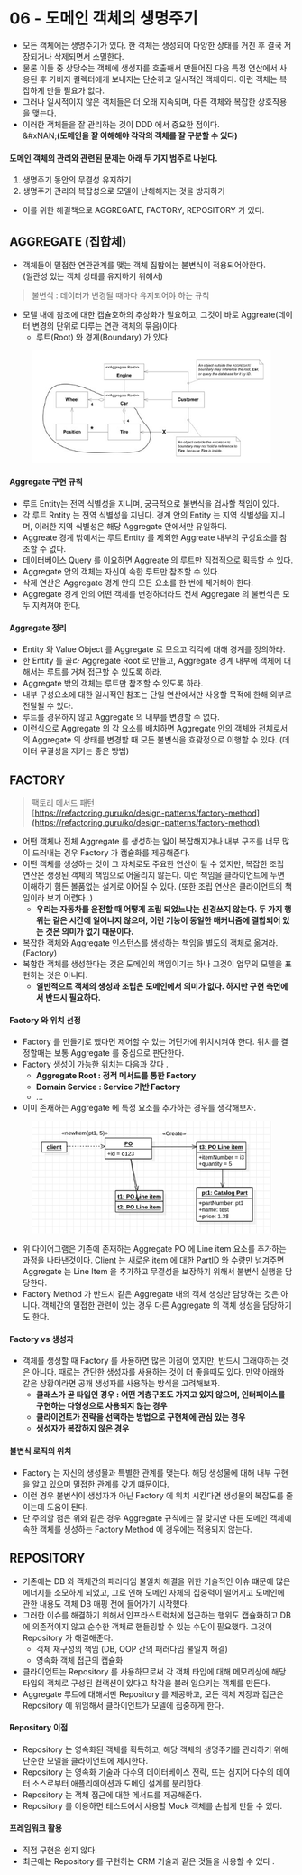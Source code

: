 # 06 - 도메인 객체의 생명주기

* 모든 객체에는 생명주기가 있다. 한 객체는 생성되어 다양한 상태를 거친 후 결국 저장되거나 삭제되면서 소멸한다.&#x20;
* 물론 이들 중 상당수는 객체에 생성자를 호출해서 만들어진 다음 특정 연산에서 사용된 후 가비지 컬렉터에게 보내지는 단순하고 일시적인 객체이다. 이런 객체는 복잡하게 만들 필요가 없다.&#x20;
* 그러나 일시적이지 않은 객체들은 더 오래 지속되며, 다른 객체와 복잡한 상호작용을 맺는다.&#x20;
* 이러한 객체들을 잘 관리하는 것이 DDD 에서 중요한 점이다. \
  &#xNAN;**(도메인을 잘 이해해야 각각의 객체를 잘 구분할 수 있다)**

#### 도메인 객체의 관리와 관련된 문제는 아래 두 가지 범주로 나뉜다.&#x20;

1. 생명주기 동안의 무결성 유지하기&#x20;
2. 생명주기 관리의 복잡성으로 모델이 난해해지는 것을 방지하기&#x20;

* 이를 위한 해결책으로  AGGREGATE, FACTORY, REPOSITORY 가 있다.&#x20;

## AGGREGATE (집합체)

* 객체들이 밀접한 연관관계를 맺는 객체 집합에는 불변식이 적용되어야한다. \
  (일관성 있는 객체 상태를 유지하기 위해서)&#x20;

> 불변식 : 데이터가 변경될 때마다 유지되어야 하는 규칙

* 모델 내에 참조에 대한 캡슐호하의 추상화가 필요하고, 그것이 바로 Aggreate(데이터 변경의 단위로 다루는 연관 객체의 묶음)이다.&#x20;
  * 루트(Root) 와 경계(Boundary) 가 있다.&#x20;

<figure><img src="../../../../.gitbook/assets/image (6) (1) (1) (1) (1).png" alt=""><figcaption></figcaption></figure>

#### Aggregate 구현 규칙&#x20;

* 루트 Entity는 전역 식별성을 지니며, 궁극적으로 불변식을 검사할 책임이 있다.&#x20;
* 각 루트 Rntity 는 전역 식별성을 지닌다. 경계 안의 Entity 는 지역 식별성을 지니며, 이러한 지역 식별성은 해당 Aggregate 안에서만 유일하다.&#x20;
* Aggreate 경계 밖에서는 루트 Entity 를 제외한 Aggreate 내부의 구성요소를 참조할 수 없다.&#x20;
* 데이터베이스 Query 를 이요하면 Aggreate 의 루트만 직접적으로 획득할 수 있다.&#x20;
* Aggregate 안의 객체는 자신이 속한 루트만 참조할 수 있다.&#x20;
* 삭제 연산은 Aggregate 경계 안의 모든 요소를 한 번에 제거해야 한다.&#x20;
* Aggregate 경계 안의 어떤 객체를 변경하더라도 전체 Aggregate 의 불변식은 모두 지켜져야 한다.&#x20;

#### Aggregate 정리

* Entity 와 Value Object 를 Aggregate 로 모으고 각각에 대해 경계를 정의하라.&#x20;
* 한 Entity 를 골라 Aggregate  Root 로 만들고, Aggregate 경계 내부에 객체에 대해서는 루트를 거쳐 접근할 수 있도록 하라.&#x20;
* Aggregate 밖의 객체는 루트만 참조할 수 있도록 하라.&#x20;
* 내부 구성요소에 대한 일시적인 참조는 단일 연산에서만 사용할 목적에 한해 외부로 전달될 수 있다.&#x20;
* 루트를 경유하지 않고 Aggregate 의 내부를 변경할 수 없다.&#x20;
* 이런식으로 Aggregate 의 각 요소를 배치하면 Aggregate 안의 객체와 전체로서의 Aggregate 의 상태를 변경할 때 모든 불변식을 효괒정으로 이행할 수 있다. (데이터 무결성을 지키는 좋은 방법)

## FACTORY

> 팩토리 메서드 패턴 \
> [https://refactoring.guru/ko/design-patterns/factory-method](https://refactoring.guru/ko/design-patterns/factory-method)

* 어떤 객체나 전체 Aggregate 를 생성하는 일이 복잡해지거나 내부 구조를 너무 많이 드러내는 경우 Factory 가 캡슐화를 제공해준다.&#x20;
* 어떤 객체를 생성하는 것이 그 자체로도 주요한 연산이 될 수 있지만, 복잡한 조립 연산은 생성된 객체의 책임으로 어울리지 않는다. 이런 책임을 클라이언트에 두면 이해하기 힘든 볼품없는 설계로 이어질 수 있다. (또한 조립 연산은 클라이언트의 책임이라 보기 어렵다..)&#x20;
  * &#x20;**우리는 자동차를 운전할 때 어떻게 조립 되었느냐는 신경쓰지 않는다. 두 가지 행위는 같은 시간에 일어나지 않으며, 이런 기능이 동일한 매커니즘에 결합되어 있는 것은 의미가 없기 때문이다.**&#x20;
* 복잡한 객체와 Aggregate 인스턴스를 생성하는 책임을 별도의 객체로 옮겨라. (Factory)
* 복합한 객체를 생성한다는 것은 도메인의 책임이기는 하나 그것이 업무의 모델을 표현하는 것은 아니다.&#x20;
  * **일반적으로 객체의 생성과 조립은 도메인에서 의미가 없다. 하지만 구현 측면에서 반드시 필요하다.**&#x20;

#### Factory 와 위치 선정&#x20;

* Factory 를 만들기로 했다면 제어할 수 있는 어딘가에 위치시켜야 한다. 위치를 결정할때는 보통 Aggregate 를 중심으로 판단한다.&#x20;
* Factory 생성이 가능한 위치는 다음과 같다 .
  * **Aggregate Root : 정적 메서드를 통한 Factory**&#x20;
  * **Domain Service : Service 기반 Factory**
  * ...&#x20;
* 이미 존재하는 Aggregate 에 특정 요소를 추가하는 경우를 생각해보자.&#x20;

<figure><img src="../../../../.gitbook/assets/image (1) (1) (1) (1) (1) (1) (1) (1) (1).png" alt=""><figcaption></figcaption></figure>

* 위 다이어그램은 기존에 존재하는 Aggregate PO 에 Line item 요소를 추가하는 과정을 나타낸것이다. Client 는 새로운 item 에 대한 PartID 와 수량만 넘겨주면 Aggregate 는 Line Item 을 추가하고 무결성을 보장하기 위해서 불변식 실행을 담당한다.&#x20;
* Factory Method 가 반드시 같은 Aggregate 내의 객체 생성만 담당하는 것은 아니다. 객체간의 밀접한 관련이 있는 경우 다른 Aggregate 의 객체 생성을 담당하기도 한다.&#x20;

#### Factory vs 생성자&#x20;

* 객체를 생성할 때 Factory 를 사용하면 많은 이점이 있지만, 반드시 그래야하는 것은 아니다. 때로는 간단한 생성자를 사용하는 것이 더 좋을때도 있다. 만약 아래와 같은 상황이라면 공개 생성자를 사용하는 방식을 고려해보자.&#x20;
  * **클래스가 곧 타입인 경우 : 어떤 계층구조도 가지고 있지 않으며, 인터페이스를 구현하는 다형성으로 사용되지 않는 경우**&#x20;
  * **클라이언트가 전략을 선택하는 방법으로 구현체에 관심 있는 경우**&#x20;
  * **생성자가 복잡하지 않은 경우**&#x20;

#### 불변식 로직의 위치&#x20;

* Factory 는 자신의 생성물과 특별한 관계를 맺는다. 해당 생성물에 대해 내부 구현을 알고 있으며 밀접한 관계를 갖기 떄문이다.&#x20;
* 이런 경우 불변식이 생성자가 아닌 Factory 에 위치 시킨다면 생성물의 복잡도를 줄이는데 도움이 된다.&#x20;
* 단 주의할 점은 위와 같은 경우 Aggregate 규칙에는 잘 맞지만 다른 도메인 객체에 속한 객체를 생성하는 Factory Method 에 경우에는 적용되지 않는다.&#x20;

## REPOSITORY

* 기존에는 DB 와 객체간의 패러다임 불일치 해결을 위한 기술적인 이슈 떄문에 많은 에너지를 소모하게 되었고, 그로 인해 도메인 자체의 집중력이 떨어지고 도메인에 관한 내용도 객체 DB 매핑 전에 들어가기 시작했다.&#x20;
* 그러한 이슈를 해결하기 위해서 인프라스트럭처에 접근하는 행위도 캡슐화하고 DB 에 의존적이지 않고 순수한 객체로 핸들링할 수 있는 수단이 필요했다. 그것이 Repository 가 해결해준다.&#x20;
  * 객체 재구성의 책임 (DB, OOP 간의 패러다임 불일치 해결)&#x20;
  * 영속화 객체 접근의 캡슐화&#x20;
* 클라이언트는 Repository 를 사용하므로써 각 객체 타입에 대해 메모리상에 해당 타입의 객체로 구성된 컬랙션이 있다고 착각을 불러 일으키는 객체를 만든다.&#x20;
* Aggregate 루트에 대해서만 Repository 를 제공하고, 모든 객체 저장과 접근은 Repository 에 위임해서 클라이언트가 모델에 집중하게 한다.&#x20;

#### Repository 이점&#x20;

* Repository 는 영속화된 객체를 획득하고, 해당 객체의 생명주기를 관리하기 위해 단순한 모델을 클라이언트에 제시한다.&#x20;
* Repository 는 영속화 기술과 다수의 데이터베이스 전략, 또는 심지어 다수의 데이터 소스로부터 애플리에이션과 도메인 설계를 분리한다.&#x20;
* Repository 는 객체 접근에 대한 메서드를 제공해준다.&#x20;
* Repository 를 이용하면 테스트에서 사용할 Mock 객체를 손쉽게 만들 수 있다.&#x20;

#### 프레임워크 활용&#x20;

* 직접 구현은 쉽지 않다.&#x20;
* 최근에는 Repository 를 구현하는 ORM 기술과 같은 것들을 사용할 수 있다 .
